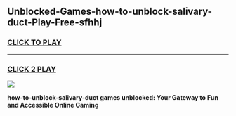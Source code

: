 
## Unblocked-Games-how-to-unblock-salivary-duct-Play-Free-sfhhj
<h3>
<a href="https://premium76.site?title=how-to-unblock-salivary-duct&ref=23A">CLICK TO PLAY</a></h3>
<hr>

<h3>
<a href="https://premium76.site?title=how-to-unblock-salivary-duct&ref=23A">CLICK 2 PLAY</a>
  
</h3>

<a href="https://premium76.site?title=how-to-unblock-salivary-duct&ref=23A"><img src="https://clearcache.store/games.png"></a>


**how-to-unblock-salivary-duct games unblocked: Your Gateway to Fun and Accessible Online Gaming**
